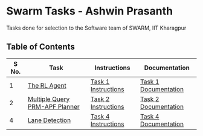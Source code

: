 # Swarm Tasks - Ashwin Prasanth
Tasks done for selection to the Software team of SWARM, IIT Kharagpur

## Table of Contents

|S No.|Task    |Instructions  | Documentation |
|-----|--------|--------------|--------------- |
|1    |[The RL Agent](https://github.com/ashwinpra/swarm-tasks/tree/master/1-the-rl-agent)       | [Task 1 Instructions](https://github.com/ashwinpra/swarm-tasks/tree/master/1-the-rl-agent/instructions.md)           |[Task 1 Documentation](https://github.com/ashwinpra/swarm-tasks/tree/master/1-the-rl-agent/documentation.md) |
|2    |[Multiple Query PRM-APF Planner](https://github.com/ashwinpra/swarm-tasks/tree/master/2-multiple-query-prm-apf-planner)     |[Task 2 Instructions](https://github.com/ashwinpra/swarm-tasks/tree/master/2-multiple-query-prm-apf-planner/instructions.md)              |[Task 2 Documentation](https://github.com/ashwinpra/swarm-tasks/tree/master/2-multiple-query-prm-apf-planner/documentation.md) |
|4    |[Lane Detection](https://github.com/ashwinpra/swarm-tasks/tree/master/4-lane-detection)     | [Task 4 Instructions](https://github.com/ashwinpra/swarm-tasks/tree/master/4-lane-detection/instructions.md)             |[Task 4 Documentation](https://github.com/ashwinpra/swarm-tasks/tree/master/4-lane-detection/documentation.md) |
